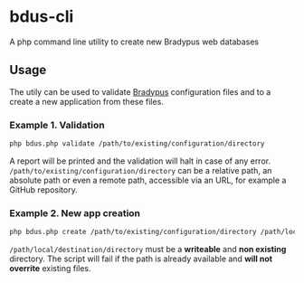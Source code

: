 # bdus-cli
A php command line utility to create new Bradypus web databases

## Usage

The utily can be used to validate [Bradypus](https://github.com/jbogdani/BraDypUS) 
configuration files and to a create a new application from these files.

### Example 1. Validation
```bash
php bdus.php validate /path/to/existing/configuration/directory
```
A report will be printed and the validation will halt in case of any error.
`/path/to/existing/configuration/directory` can be a relative path, 
an absolute path or even a remote path, accessible via an URL, for example a GitHub repository.

### Example 2. New app creation
```bash
php bdus.php create /path/to/existing/configuration/directory /path/local/destination/directory
```

`/path/local/destination/directory` must be a **writeable** and **non existing** directory.
The script will fail if the path is already available and **will not overrite** existing files.
